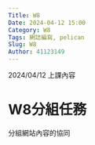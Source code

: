 ```yaml
---
Title: W8
Date: 2024-04-12 15:00
Category: W8
Tags: 網誌編寫, pelican
Slug: W8
Author: 41123149
---
```


2024/04/12 上課內容

<!-- PELICAN_END_SUMMARY -->

# W8分組任務
分組網站內容的協同